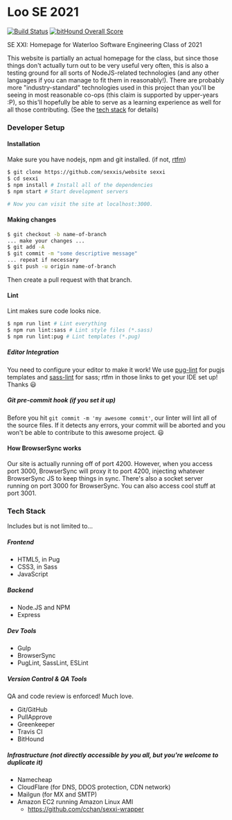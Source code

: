 # Loo SE 2021

[![Build Status](https://travis-ci.org/sexxis/website.svg?branch=travis)](https://travis-ci.org/sexxis/website)
[![bitHound Overall Score](https://www.bithound.io/github/sexxis/website/badges/score.svg)](https://www.bithound.io/github/sexxis/website)

SE XXI: Homepage for Waterloo Software Engineering Class of 2021

This website is partially an actual homepage for the class, but since those things don't actually turn out to be very useful very often, this is also a testing ground for all sorts of NodeJS-related technologies (and any other languages if you can manage to fit them in reasonably!). There are probably more "industry-standard" technologies used in this project than you'll be seeing in most reasonable co-ops (this claim is supported by upper-years :P), so this'll hopefully be able to serve as a learning experience as well for all those contributing. (See the [tech stack](#tech-stack) for details)

### Developer Setup

#### Installation

Make sure you have nodejs, npm and git installed. (if not, [rtfm](https://google.com))

```bash
$ git clone https://github.com/sexxis/website sexxi
$ cd sexxi
$ npm install # Install all of the dependencies
$ npm start # Start development servers

# Now you can visit the site at localhost:3000.
```

#### Making changes

```bash
$ git checkout -b name-of-branch
... make your changes ...
$ git add -A
$ git commit -m "some descriptive message"
... repeat if necessary
$ git push -u origin name-of-branch
```
Then create a pull request with that branch.

#### Lint

Lint makes sure code looks nice.

```bash
$ npm run lint # Lint everything
$ npm run lint:sass # Lint style files (*.sass)
$ npm run lint:pug # Lint templates (*.pug)
```

##### Editor Integration

You need to configure your editor to make it work! We use [pug-lint](https://github.com/pugjs/pug-lint#editor-integration)
for pugjs templates and [sass-lint](https://github.com/sasstools/sass-lint#ide-integration) for sass; rtfm in those links 
to get your IDE set up!
Thanks :smiley:

##### Git pre-commit hook (if you set it up)

Before you hit `git commit -m 'my awesome commit'`, our linter will lint all of the source files. If it detects any errors, your commit will be aborted and you won't be able to contribute to this awesome project. :smiley:

#### How BrowserSync works
Our site is actually running off of port 4200. However, when you access port 3000, 
BrowserSync will proxy it to port 4200, injecting whatever BrowserSync JS to keep things in sync.
There's also a socket server running on port 3000 for BrowserSync.
You can also access cool stuff at port 3001.


### Tech Stack

Includes but is not limited to...

##### Frontend
- HTML5, in Pug
- CSS3, in Sass
- JavaScript

##### Backend
- Node.JS and NPM
- Express

##### Dev Tools
- Gulp
- BrowserSync
- PugLint, SassLint, ESLint

##### Version Control & QA Tools
QA and code review is enforced! Much love.
- Git/GitHub
- PullApprove
- Greenkeeper
- Travis CI
- BitHound

##### Infrastructure (not directly accessible by you all, but you're welcome to duplicate it)
- Namecheap
- CloudFlare (for DNS, DDOS protection, CDN network)
- Mailgun (for MX and SMTP)
- Amazon EC2 running Amazon Linux AMI
  - https://github.com/cchan/sexxi-wrapper
